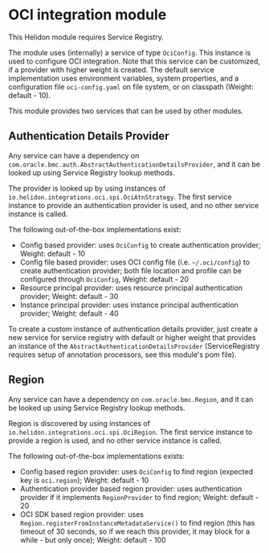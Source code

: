# OCI integration module

This Helidon module requires Service Registry.

The module uses (internally) a service of type `OciConfig`. This instance is used to configure OCI integration.
Note that this service can be customized, if a provider with higher weight is created.
The default service implementation uses environment variables, system properties, and a configuration file `oci-config.yaml` on file system, or on classpath (Weight: default - 10). 

This module provides two services that can be used by other modules.

## Authentication Details Provider

Any service can have a dependency on `com.oracle.bmc.auth.AbstractAuthenticationDetailsProvider`, and it can be
looked up using Service Registry lookup methods.

The provider is looked up by using instances of `io.helidon.integrations.oci.spi.OciAtnStrategy`. The first service instance to provide an authentication provider is used, and no other service instance is called.

The following out-of-the-box implementations exist:

- Config based provider: uses `OciConfig` to create authentication provider; Weight: default - 10
- Config file based provider: uses OCI config file (i.e. `~/.oci/config`) to create authentication provider; both file location and profile can be configured through `OciConfig`, Weight: default - 20
- Resource principal provider: uses resource principal authentication provider; Weight: default - 30
- Instance principal provider: uses instance principal authentication provider; Weight: default - 40

To create a custom instance of authentication details provider, just create a new service for service registry
with default or higher weight that provides an instance of the `AbstractAuthenticationDetailsProvider` 
(ServiceRegistry requires setup of annotation processors, see this module's pom file).

## Region

Any service can have a dependency on `com.oracle.bmc.Region`, and it can be looked up using Service Registry
lookup methods.

Region is discovered by using instances of `io.helidon.integrations.oci.spi.OciRegion`. The first service instance to provide a
region is used, and no other service instance is called.

The following out-of-the-box implementations exists:

- Config based region provider: uses `OciConfig` to find region (expected key is `oci.region`); Weight: default - 10
- Authentication provider based region provider: uses authentication provider if it implements `RegionProvider` to find region; Weight: default - 20
- OCI SDK based region provider: uses `Region.registerFromInstanceMetadataService()` to find region (this has timeout of 30
  seconds, so if we reach this provider, it may block for a while - but only once); Weight: default - 100

